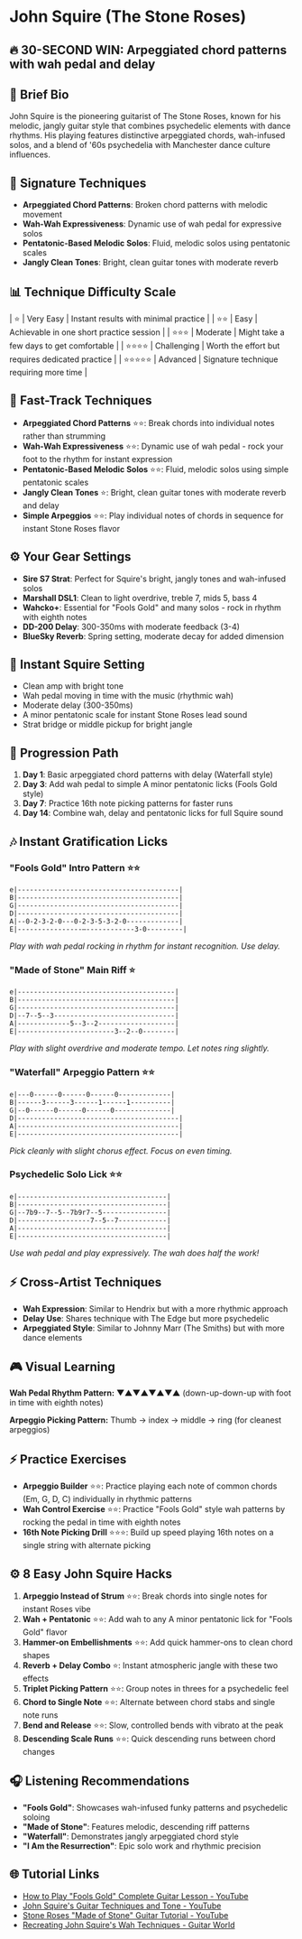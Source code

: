 # John Squire (The Stone Roses)

## 🔥 30-SECOND WIN: Arpeggiated chord patterns with wah pedal and delay

## 🎸 Brief Bio
John Squire is the pioneering guitarist of The Stone Roses, known for his melodic, jangly guitar style that combines psychedelic elements with dance rhythms. His playing features distinctive arpeggiated chords, wah-infused solos, and a blend of '60s psychedelia with Manchester dance culture influences.

## 🚀 Signature Techniques
- **Arpeggiated Chord Patterns**: Broken chord patterns with melodic movement
- **Wah-Wah Expressiveness**: Dynamic use of wah pedal for expressive solos
- **Pentatonic-Based Melodic Solos**: Fluid, melodic solos using pentatonic scales
- **Jangly Clean Tones**: Bright, clean guitar tones with moderate reverb

## 📊 Technique Difficulty Scale
| ⭐ | Very Easy | Instant results with minimal practice |
| ⭐⭐ | Easy | Achievable in one short practice session |
| ⭐⭐⭐ | Moderate | Might take a few days to get comfortable |
| ⭐⭐⭐⭐ | Challenging | Worth the effort but requires dedicated practice |
| ⭐⭐⭐⭐⭐ | Advanced | Signature technique requiring more time |

## 🚀 Fast-Track Techniques
- **Arpeggiated Chord Patterns** ⭐⭐: Break chords into individual notes rather than strumming
- **Wah-Wah Expressiveness** ⭐⭐: Dynamic use of wah pedal - rock your foot to the rhythm for instant expression
- **Pentatonic-Based Melodic Solos** ⭐⭐: Fluid, melodic solos using simple pentatonic scales
- **Jangly Clean Tones** ⭐: Bright, clean guitar tones with moderate reverb and delay
- **Simple Arpeggios** ⭐⭐: Play individual notes of chords in sequence for instant Stone Roses flavor

## ⚙️ Your Gear Settings
- **Sire S7 Strat**: Perfect for Squire's bright, jangly tones and wah-infused solos
- **Marshall DSL1**: Clean to light overdrive, treble 7, mids 5, bass 4
- **Wahcko+**: Essential for "Fools Gold" and many solos - rock in rhythm with eighth notes
- **DD-200 Delay**: 300-350ms with moderate feedback (3-4)
- **BlueSky Reverb**: Spring setting, moderate decay for added dimension

## 📱 Instant Squire Setting
- Clean amp with bright tone
- Wah pedal moving in time with the music (rhythmic wah)
- Moderate delay (300-350ms)
- A minor pentatonic scale for instant Stone Roses lead sound
- Strat bridge or middle pickup for bright jangle

## 🔄 Progression Path
1. **Day 1**: Basic arpeggiated chord patterns with delay (Waterfall style)
2. **Day 3**: Add wah pedal to simple A minor pentatonic licks (Fools Gold style)
3. **Day 7**: Practice 16th note picking patterns for faster runs
4. **Day 14**: Combine wah, delay and pentatonic licks for full Squire sound

## 🎶 Instant Gratification Licks

### "Fools Gold" Intro Pattern ⭐⭐
```tab
e|----------------------------------------|
B|----------------------------------------|
G|----------------------------------------|
D|----------------------------------------|
A|--0-2-3-2-0---0-2-3-5-3-2-0-------------|
E|----------------—------------3-0---------|
```
*Play with wah pedal rocking in rhythm for instant recognition. Use delay.*

### "Made of Stone" Main Riff ⭐
```tab
e|---------------------------------------|
B|---------------------------------------|
G|---------------------------------------|
D|--7--5--3------------------------------|
A|-------------5--3--2-------------------|
E|------------------------3--2--0--------|
```
*Play with slight overdrive and moderate tempo. Let notes ring slightly.*

### "Waterfall" Arpeggio Pattern ⭐⭐
```tab
e|---0------0------0------0-------------|
B|------3------3------1------1----------|
G|--0------0------0------0--------------|
D|----------------------------------------|
A|----------------------------------------|
E|----------------------------------------|
```
*Pick cleanly with slight chorus effect. Focus on even timing.*

### Psychedelic Solo Lick ⭐⭐
```tab
e|-------------------------------------|
B|-------------------------------------|
G|--7b9--7--5--7b9r7--5----------------|
D|------------------7--5--7------------|
A|-------------------------------------|
E|-------------------------------------|
```
*Use wah pedal and play expressively. The wah does half the work!*

## ⚡ Cross-Artist Techniques
- **Wah Expression**: Similar to Hendrix but with a more rhythmic approach
- **Delay Use**: Shares technique with The Edge but more psychedelic
- **Arpeggiated Style**: Similar to Johnny Marr (The Smiths) but with more dance elements

## 🎮 Visual Learning
**Wah Pedal Rhythm Pattern:**
▼▲▼▲▼▲▼▲ (down-up-down-up with foot in time with eighth notes)

**Arpeggio Picking Pattern:**
Thumb → index → middle → ring (for cleanest arpeggios)

## ⚡ Practice Exercises
- **Arpeggio Builder** ⭐⭐: Practice playing each note of common chords (Em, G, D, C) individually in rhythmic patterns
- **Wah Control Exercise** ⭐⭐: Practice "Fools Gold" style wah patterns by rocking the pedal in time with eighth notes
- **16th Note Picking Drill** ⭐⭐⭐: Build up speed playing 16th notes on a single string with alternate picking

## ⚙️ 8 Easy John Squire Hacks
1. **Arpeggio Instead of Strum** ⭐⭐: Break chords into single notes for instant Roses vibe
2. **Wah + Pentatonic** ⭐⭐: Add wah to any A minor pentatonic lick for "Fools Gold" flavor
3. **Hammer-on Embellishments** ⭐⭐: Add quick hammer-ons to clean chord shapes
4. **Reverb + Delay Combo** ⭐: Instant atmospheric jangle with these two effects
5. **Triplet Picking Pattern** ⭐⭐: Group notes in threes for a psychedelic feel
6. **Chord to Single Note** ⭐⭐: Alternate between chord stabs and single note runs
7. **Bend and Release** ⭐⭐: Slow, controlled bends with vibrato at the peak
8. **Descending Scale Runs** ⭐⭐: Quick descending runs between chord changes

## 🎧 Listening Recommendations
- **"Fools Gold"**: Showcases wah-infused funky patterns and psychedelic soloing
- **"Made of Stone"**: Features melodic, descending riff patterns
- **"Waterfall"**: Demonstrates jangly arpeggiated chord style
- **"I Am the Resurrection"**: Epic solo work and rhythmic precision

## 🌐 Tutorial Links
- [How to Play "Fools Gold" Complete Guitar Lesson - YouTube](https://www.youtube.com/watch?v=stone-roses-fools-gold-tutorial)
- [John Squire's Guitar Techniques and Tone - YouTube](https://www.youtube.com/watch?v=john-squire-techniques)
- [Stone Roses "Made of Stone" Guitar Tutorial - YouTube](https://www.youtube.com/watch?v=made-of-stone-lesson)
- [Recreating John Squire's Wah Techniques - Guitar World](https://www.guitarworld.com/john-squire-wah-techniques)